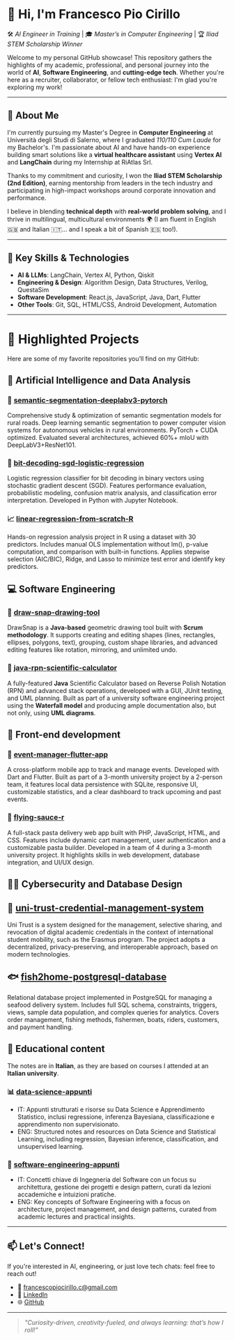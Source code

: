 <!--
**francescopiocirillo/francescopiocirillo** is a ✨ _special_ ✨ repository because its `README.md` (this file) appears on your GitHub profile.

Here are some ideas to get you started:

- 🔭 I’m currently working on ...
- 🌱 I’m currently learning ...
- 👯 I’m looking to collaborate on ...
- 🤔 I’m looking for help with ...
- 💬 Ask me about ...
- 📫 How to reach me: ...
- 😄 Pronouns: ...
- ⚡ Fun fact: ...
-->

# 👋 Hi, I'm Francesco Pio Cirillo

🛠️ *AI Engineer in Training* | 🎓 *Master’s in Computer Engineering* | 🏆 *Iliad STEM Scholarship Winner*

Welcome to my personal GitHub showcase! This repository gathers the highlights of my academic, professional, and personal journey into the world of **AI**, **Software Engineering**, and **cutting-edge tech**. Whether you're here as a recruiter, collaborator, or fellow tech enthusiast: I'm glad you're exploring my work!

---

## 🚀 About Me

I'm currently pursuing my Master's Degree in **Computer Engineering** at Università degli Studi di Salerno, where I graduated *110/110 Cum Laude* for my Bachelor's. I'm passionate about AI and have hands-on experience building smart solutions like a **virtual healthcare assistant** using **Vertex AI** and **LangChain** during my Internship at RiAtlas Srl.

Thanks to my commitment and curiosity, I won the **Iliad STEM Scholarship (2nd Edition)**, earning mentorship from leaders in the tech industry and participating in high-impact workshops around corporate innovation and performance.

I believe in blending **technical depth** with **real-world problem solving**, and I thrive in multilingual, multicultural environments 🌍 (I am fluent in English 🇬🇧 and Italian 🇮🇹... and I speak a bit of Spanish 🇪🇸 too!).

---

## 🧠 Key Skills & Technologies

- **AI & LLMs**: LangChain, Vertex AI, Python, Qiskit
- **Engineering & Design**: Algorithm Design, Data Structures, Verilog, QuestaSim
- **Software Development**: React.js, JavaScript, Java, Dart, Flutter
- **Other Tools**: Git, SQL, HTML/CSS, Android Development, Automation

---

# 📌 Highlighted Projects

Here are some of my favorite repositories you’ll find on my GitHub:

## 🧠 Artificial Intelligence and Data Analysis

### 🤖 [semantic-segmentation-deeplabv3-pytorch](https://github.com/francescopiocirillo/semantic-segmentation-deeplabv3-pytorch)
Comprehensive study & optimization of semantic segmentation models for rural roads. Deep learning semantic segmentation to power computer vision systems for autonomous vehicles in rural environments. PyTorch + CUDA optimized. Evaluated several architectures, achieved 60%+ mIoU with DeepLabV3+ResNet101.

### 📶 [bit-decoding-sgd-logistic-regression](https://github.com/francescopiocirillo/bit-decoding-sgd-logistic-regression)
Logistic regression classifier for bit decoding in binary vectors using stochastic gradient descent (SGD). Features performance evaluation, probabilistic modeling, confusion matrix analysis, and classification error interpretation. Developed in Python with Jupyter Notebook.

### 📈 [linear-regression-from-scratch-R](https://github.com/francescopiocirillo/linear-regression-from-scratch-R)
Hands-on regression analysis project in R using a dataset with 30 predictors. Includes manual OLS implementation without lm(), p-value computation, and comparison with built-in functions. Applies stepwise selection (AIC/BIC), Ridge, and Lasso to minimize test error and identify key predictors.

## 💻 Software Engineering

### 🎨 [draw-snap-drawing-tool](https://github.com/francescopiocirillo/draw-snap-drawing-tool)
DrawSnap is a **Java-based** geometric drawing tool built with **Scrum methodology**. It supports creating and editing shapes (lines, rectangles, ellipses, polygons, text), grouping, custom shape libraries, and advanced editing features like rotation, mirroring, and unlimited undo.

### 🧮 [java-rpn-scientific-calculator](https://github.com/francescopiocirillo/java-rpn-scientific-calculator)
A fully-featured **Java** Scientific Calculator based on Reverse Polish Notation (RPN) and advanced stack operations, developed with a GUI, JUnit testing, and UML planning. Built as part of a university software engineering project using the **Waterfall model** and producing ample documentation also, but not only, using **UML diagrams**.

## 📲 Front-end development

### 📅 [event-manager-flutter-app](https://github.com/francescopiocirillo/event-manager-flutter-app)
A cross-platform mobile app to track and manage events. Developed with Dart and Flutter. Built as part of a 3-month university project by a 2-person team, it features local data persistence with SQLite, responsive UI, customizable statistics, and a clear dashboard to track upcoming and past events.

### 🍝 [flying-sauce-r](https://github.com/francescopiocirillo/flying-sauce-r)
A full-stack pasta delivery web app built with PHP, JavaScript, HTML, and CSS. Features include dynamic cart management, user authentication and a customizable pasta builder. Developed in a team of 4 during a 3-month university project. It highlights skills in web development, database integration, and UI/UX design.

## 🧑‍💻 Cybersecurity and Database Design

## 🔐 [uni-trust-credential-management-system](https://github.com/francescopiocirillo/uni-trust-credential-management-system)
Uni Trust is a system designed for the management, selective sharing, and revocation of digital academic credentials in the context of international student mobility, such as the Erasmus program. The project adopts a decentralized, privacy-preserving, and interoperable approach, based on modern technologies.

## 🐟 [fish2home-postgresql-database](https://github.com/francescopiocirillo/fish2home-postgresql-database)
Relational database project implemented in PostgreSQL for managing a seafood delivery system. Includes full SQL schema, constraints, triggers, views, sample data population, and complex queries for analytics. Covers order management, fishing methods, fishermen, boats, riders, customers, and payment handling.

## 🏫 Educational content

The notes are in **Italian**, as they are based on courses I attended at an **Italian university**.

### 📊 [data-science-appunti](https://github.com/francescopiocirillo/data-science-appunti)

* IT: Appunti strutturati e risorse su Data Science e Apprendimento Statistico, inclusi regressione, inferenza Bayesiana, classificazione e apprendimento non supervisionato.
* ENG: Structured notes and resources on Data Science and Statistical Learning, including regression, Bayesian inference, classification, and unsupervised learning.

### 📝 [software-engineering-appunti](https://github.com/francescopiocirillo/software-engineering-appunti)

* IT: Concetti chiave di Ingegneria del Software con un focus su architettura, gestione dei progetti e design pattern, curati da lezioni accademiche e intuizioni pratiche.
* ENG: Key concepts of Software Engineering with a focus on architecture, project management, and design patterns, curated from academic lectures and practical insights.

---

## 📫 Let's Connect!

If you're interested in AI, engineering, or just love tech chats: feel free to reach out!

- 📧 francescopiocirillo.c@gmail.com
- 💼 [LinkedIn](https://www.linkedin.com/in/francescopiocirillo/)
- 🌐 [GitHub](https://github.com/francescopiocirillo)

---

> *"Curiosity-driven, creativity-fueled, and always learning: that’s how I roll!"*


